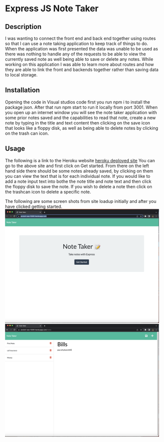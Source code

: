 # Express JS Note Taker

## Description

I was wanting to connect the front end and back end together using routes so that I can use a note taking application to keep track of things to do.  When the application was first presented the data was unable to be used as there was nothing to handle any of the requests to be able to view the currently saved note as well being able to save or delete any notes.  While working on this application I was able to learn more about routes and how they are able to link the front and backends together rather than saving data to local storage.

## Installation

Opening the code in Visual studios code first you run npm i to install the package json.  After that run npm start to run it locally from port 3001.  When you open up an internet window you will see the note taker application with some prior notes saved and the capabilities to read that note, create a new note by typing in the title and text content then clicking on the save icon that looks like a floppy disk, as well as being able to delete notes by clicking on the trash can icon.

## Usage
The following is a link to the Heroku website [heroku deployed site](https://ancient-sea-10381.herokuapp.com/) 
You can go to the above site and first click on Get started.  From there on the left hand side there should be some notes already saved, by clicking on them you can view the text that is for each individual note.  If you would like to add a note input text into bothe the note title and note text and then click the floppy disk to save the note.  If you wish to delete a note then click on the trashcan icon to delete a specific note.

The following are some screen shots from site loadup initially and after you have clicked getting started.
![screenshot of initial page](./Assets/Notes_titl-index.png)
![screenshot of page after clicking getting started](./Assets/notes-application.png)
